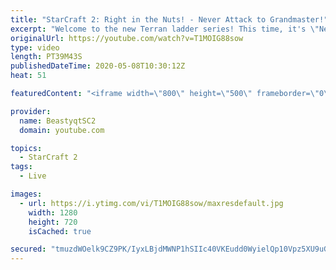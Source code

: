 ```yaml
---
title: "StarCraft 2: Right in the Nuts! - Never Attack to Grandmaster!"
excerpt: "Welcome to the new Terran ladder series! This time, it's \"Never Attack to Grandmaster!\" In this challenge, I play as Terran on the EU ladder, and in every game I'm not allowed to attack with any units except for using Ghosts. I'm allowed to make any army units for defending, as long as I don't attack"
originalUrl: https://youtube.com/watch?v=T1MOIG88sow
type: video
length: PT39M43S
publishedDateTime: 2020-05-08T10:30:12Z
heat: 51

featuredContent: "<iframe width=\"800\" height=\"500\" frameborder=\"0\" src=\"https://www.youtube.com/embed/T1MOIG88sow\" allow=\"accelerometer; autoplay; encrypted-media; gyroscope; picture-in-picture\" allowfullscreen></iframe>"

provider:
  name: BeastyqtSC2
  domain: youtube.com

topics:
  - StarCraft 2
tags:
  - Live

images:
  - url: https://i.ytimg.com/vi/T1MOIG88sow/maxresdefault.jpg
    width: 1280
    height: 720
    isCached: true

secured: "tmuzdWOelk9CZ9PK/IyxLBjdMWNP1hSIIc40VKEudd0WyielQp10Vpz5XU9uGK4hClwynZFaVX0LcsV+HXglcEu7ZiT45mnmrUPM1djsMfPICn7kPBliIu5HdQvp+XggdUn9zp3IdRDNMu6ogY6UVzfivK0xgvQ7avKObdUXJvTdBmYZ0TgnBqkMdKyQSFA3Hw1GDKqFyk1w8wt3529aJtbZGwtIezAjtYB+g31AN1+JSrUlnPXHRzYwUcb2eQYbVr01ZG+XHcfbPtpxANDxM2/l4T3wqZgFibJ4BXJMcjiRWM+bbtlR3APhxrx6gmI6nNc1UwYQe1OKLzH9R7wEOBh/4T61aJTYe56ohA8ZhUANdEllRRxdC4HSE0OW2JknqTRQIO0NPVPBFxT4WXkZNzdrgtVQAc4fzS8/NzeMk98=;EADCd3mGIonDzH5VCxN00Q=="
---
```


